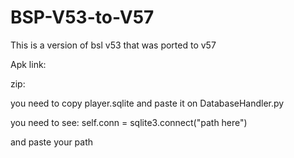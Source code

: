 # BSP-V53-to-V57
This is a version of bsl v53 that was ported to v57


Apk link: 


zip:

you need to copy player.sqlite and paste it on DatabaseHandler.py

you need to see:
self.conn = sqlite3.connect("path here")

and paste your path
